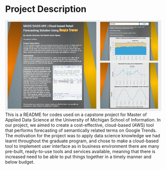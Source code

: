 # Project Description
![screenshot](tool_screenshot.png)
This is a README for codes used on a capstone project for Master of Applied Data Science at the University of Michigan School of Information. In our project, we aimed to create a cost-effective, cloud-based (AWS) tool that performs forecasting of semantically related terms on Google Trends. The motivation for the project was to apply data science knowledge we had learnt throughout the graduate program, and chose to make a cloud-based tool to implement user interface as in business environment there are many pre-built, ready-to-use tools and services available, meaning that there is increased need to be able to put things together in a timely manner and below budget.
